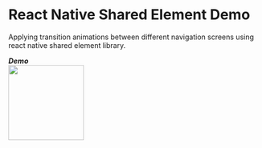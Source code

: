 # React Native Shared Element Demo

Applying transition animations between different navigation screens using react native shared element library.

***Demo***
<br>
<img src='./output.gif' width='150px'>